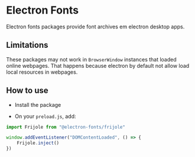 # Electron Fonts

Electron fonts packages provide font archives em electron desktop apps.

## Limitations

These packages may not work in `BrowserWindow` instances that loaded online webpages. That happens because electron by default not allow load local resources in webpages.

## How to use

* Install the package

* On your `preload.js`, add:

```ts
import Frijole from "@electron-fonts/frijole"

window.addEventListener("DOMContentLoaded", () => {
    Frijole.inject()
})
```